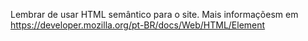 
Lembrar de usar HTML semântico para o site. Mais informaçõesm em https://developer.mozilla.org/pt-BR/docs/Web/HTML/Element
